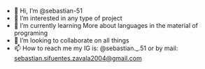 - 👋 Hi, I’m @sebastian-51
- 👀 I’m interested in  any type of project
- 🌱 I’m currently learning  More about languages in the material of programing
- 💞️ I’m looking to collaborate on  all things
- 📫 How to reach me  my IG is: @sebastian._.51 or by mail: sebastian.sifuentes.zavala2004@gmail.com

<!---
sebastian-51/sebastian-51 is a ✨ special ✨ repository because its `README.md` (this file) appears on your GitHub profile.
You can click the Preview link to take a look at your changes.
--->

